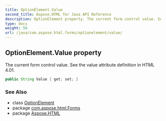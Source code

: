 ```yaml
---
title: OptionElement.Value
second_title: Aspose.HTML for Java API Reference
description: OptionElement property. The current form control value. See the value attribute definition in HTML 4.01
type: docs
weight: 50
url: /java/com.aspose.html.forms/optionelement/value/
---
```

## OptionElement.Value property

The current form control value. See the value attribute definition in HTML 4.01.

```java
public String Value { get; set; }
```

### See Also

* class [OptionElement](../)
* package [com.aspose.html.Forms](../../optionelement/)
* package [Aspose.HTML](../../../)
